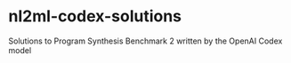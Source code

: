 # nl2ml-codex-solutions
Solutions to Program Synthesis Benchmark 2 written by the OpenAI Codex model
